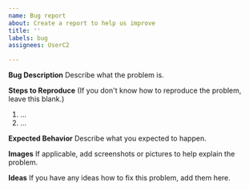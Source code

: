 ```yaml
---
name: Bug report
about: Create a report to help us improve
title: ''
labels: bug
assignees: UserC2

---
```


**Bug Description**
Describe what the problem is.

**Steps to Reproduce**
(If you don't know how to reproduce the problem, leave this blank.)
1. ...
2. ...

**Expected Behavior**
Describe what you expected to happen.

**Images**
If applicable, add screenshots or pictures to help explain the problem.

**Ideas**
If you have any ideas how to fix this problem, add them here.
